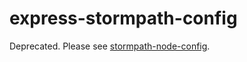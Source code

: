 # express-stormpath-config

Deprecated. Please see [stormpath-node-config](https://github.com/stormpath/stormpath-node-config).
